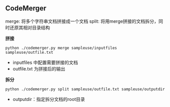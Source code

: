 ## CodeMerger

merge: 将多个字符串文档拼接成一个文档
split: 将用merge拼接的文档拆分，同时还原其相对目录结构

**拼接**
```
python ./codemerger.py merge sampleuse/inputfiles sampleuse/outfile.txt
```
- inputfiles 中配置需要拼接的文档
- outfile.txt 为拼接后的输出



**拆分**
```
python ./codemerger.py split sampleuse/outfile.txt sampleuse/outputdir
```
- outputdir：指定拆分文档的root目录

